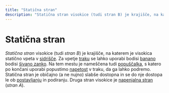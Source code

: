 ```yaml
---
title: "Statična stran"
description: "Statična stran visokice (tudi stran B) je krajišče, na katerem je visokica statično vpeta v sidrišče."
---
```


# Statična stran

_Statična stran_ visokice (tudi _stran B_) je krajišče, na katerem je visokica statično vpeta v [sidrišče](sidrisce). Za vpetje [traku](trak) se lahko uporabi bodisi [banano](banana) bodisi [šivano zanko](sivana-zanka). Na tem mestu je nameščena tudi [popuščalka](popuscalka), s katero po končani uporabi popustimo [napetost](napetost) v traku, da ga lahko podremo. Statična stran je običajno (a ne nujno) slabše dostopna in se do nje dostopa le ob [postavljanju](postavljanje) in podiranju. Druga stran visokice je [napenjalna stran](napenjalna-stran) (_stran A_).
